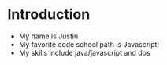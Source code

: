 Introduction
==========
* My name is Justin
* My favorite code school path is Javascript!
* My skills include java/javascript and dos